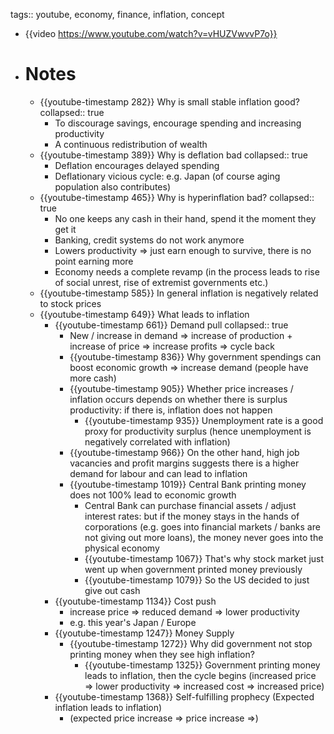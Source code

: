 tags:: youtube, economy, finance, inflation, concept

- {{video https://www.youtube.com/watch?v=vHUZVwvvP7o}}
- # Notes
	- {{youtube-timestamp 282}} Why is small stable inflation good?
	  collapsed:: true
		- To discourage savings, encourage spending and increasing productivity
		- A continuous redistribution of wealth
	- {{youtube-timestamp 389}} Why is deflation bad
	  collapsed:: true
		- Deflation encourages delayed spending
		- Deflationary vicious cycle: e.g. Japan (of course aging population also contributes)
	- {{youtube-timestamp 465}} Why is hyperinflation bad?
	  collapsed:: true
		- No one keeps any cash in their hand, spend it the moment they get it
		- Banking, credit systems do not work anymore
		- Lowers productivity => just earn enough to survive, there is no point earning more
		- Economy needs a complete revamp (in the process leads to rise of social unrest, rise of extremist governments etc.)
	- {{youtube-timestamp 585}} In general inflation is negatively related to stock prices
	- {{youtube-timestamp 649}} What leads to inflation
		- {{youtube-timestamp 661}} Demand pull
		  collapsed:: true
			- New / increase in demand => increase of production + increase of price => increase profits => cycle back
			- {{youtube-timestamp 836}} Why government spendings can boost economic growth => increase demand (people have more cash)
			- {{youtube-timestamp 905}} Whether price increases / inflation occurs depends on whether there is surplus productivity: if there is, inflation does not happen
				- {{youtube-timestamp 935}} Unemployment rate is a good proxy for productivity surplus (hence unemployment is negatively correlated with inflation)
			- {{youtube-timestamp 966}} On the other hand, high job vacancies and profit margins suggests there is a higher demand for labour and can lead to inflation
			- {{youtube-timestamp 1019}} Central Bank printing money does not 100% lead to economic growth
				- Central Bank can purchase financial assets / adjust interest rates: but if the money stays in the hands of corporations (e.g. goes into financial markets / banks are not giving out more loans), the money never goes into the physical economy
				- {{youtube-timestamp 1067}} That's why stock market just went up when government printed money previously
				- {{youtube-timestamp 1079}} So the US decided to just give out cash
		- {{youtube-timestamp 1134}} Cost push
			- increase price => reduced demand => lower productivity
			- e.g. this year's Japan / Europe
		- {{youtube-timestamp 1247}} Money Supply
			- {{youtube-timestamp 1272}} Why did government not stop printing money when they see high inflation?
				- {{youtube-timestamp 1325}} Government printing money leads to inflation, then the cycle begins (increased price => lower productivity => increased cost => increased price)
		- {{youtube-timestamp 1368}} Self-fulfilling prophecy (Expected inflation leads to inflation)
			- (expected price increase => price increase =>)